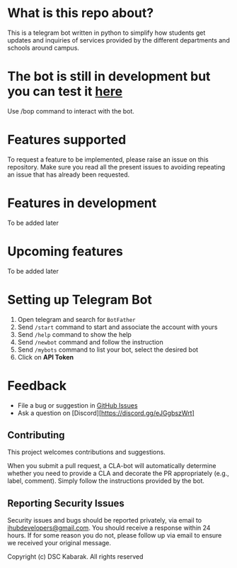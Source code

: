 # What is this repo about?
This is a telegram bot written in python to simplify how students get updates and inquiries of services provided by the different departments and schools around campus.

# The bot is still in development but you can test it [here](https://t.me/kabarakuniversitybot)
Use /bop command to interact with the bot.

# Features supported
To request a feature to be implemented, please raise an issue on this repository. Make sure you read all the present issues to avoiding repeating an issue that has already been requested.

# Features in development
To be added later
# Upcoming features
To be added later

# Setting up Telegram Bot

1. Open telegram and search for `BotFather`
2. Send `/start` command to start and associate the account with yours
3. Send `/help` command to show the help
4. Send `/newbot` command and follow the instruction
5. Send `/mybots` command to list your bot, select the desired bot
6. Click on **API Token**

# Feedback
* File a bug or suggestion in [GitHub Issues](https://github.com/DSCKabarak/Kabarak-university-bot/issues)
* Ask a question on [Discord][https://discord.gg/eJGgbszWrt]
## Contributing

This project welcomes contributions and suggestions.

When you submit a pull request, a CLA-bot will automatically determine whether you need to provide
a CLA and decorate the PR appropriately (e.g., label, comment). Simply follow the instructions
provided by the bot.

## Reporting Security Issues

Security issues and bugs should be reported privately, via email to ihubdevelopers@gmail.com. You should receive a response within 24 hours. If for some reason you do not, please follow up via email to ensure we received your original message.

Copyright (c) DSC Kabarak. All rights reserved
 
